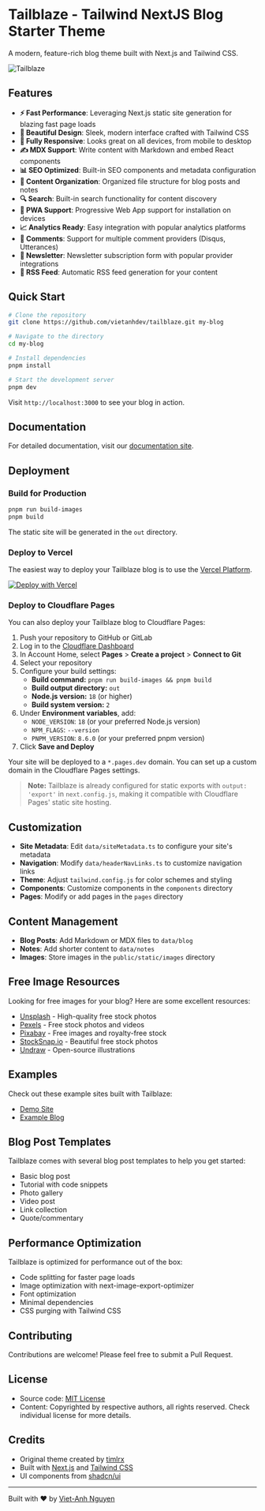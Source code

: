 # Tailblaze - Tailwind NextJS Blog Starter Theme

A modern, feature-rich blog theme built with Next.js and Tailwind CSS.

![Tailblaze](https://placeholder-image-for-tailblaze.com/banner.jpg)

## Features

- **⚡️ Fast Performance**: Leveraging Next.js static site generation for blazing fast page loads
- **🎨 Beautiful Design**: Sleek, modern interface crafted with Tailwind CSS
- **📱 Fully Responsive**: Looks great on all devices, from mobile to desktop
- **✍️ MDX Support**: Write content with Markdown and embed React components
- **📊 SEO Optimized**: Built-in SEO components and metadata configuration
- **📂 Content Organization**: Organized file structure for blog posts and notes
- **🔍 Search**: Built-in search functionality for content discovery
- **📱 PWA Support**: Progressive Web App support for installation on devices
- **📈 Analytics Ready**: Easy integration with popular analytics platforms
- **💬 Comments**: Support for multiple comment providers (Disqus, Utterances)
- **📧 Newsletter**: Newsletter subscription form with popular provider integrations
- **🔄 RSS Feed**: Automatic RSS feed generation for your content

## Quick Start

```bash
# Clone the repository
git clone https://github.com/vietanhdev/tailblaze.git my-blog

# Navigate to the directory
cd my-blog

# Install dependencies
pnpm install

# Start the development server
pnpm dev
```

Visit `http://localhost:3000` to see your blog in action.

## Documentation

For detailed documentation, visit our [documentation site](https://github.com/yourusername/tailblaze/wiki).

## Deployment

### Build for Production

```bash
pnpm run build-images
pnpm build
```

The static site will be generated in the `out` directory.

### Deploy to Vercel

The easiest way to deploy your Tailblaze blog is to use the [Vercel Platform](https://vercel.com).

[![Deploy with Vercel](https://vercel.com/button)](https://vercel.com/new/clone?repository-url=https%3A%2F%2Fgithub.com%2Fyourusername%2Ftailblaze)

### Deploy to Cloudflare Pages

You can also deploy your Tailblaze blog to Cloudflare Pages:

1. Push your repository to GitHub or GitLab
2. Log in to the [Cloudflare Dashboard](https://dash.cloudflare.com/)
3. In Account Home, select **Pages** > **Create a project** > **Connect to Git**
4. Select your repository
5. Configure your build settings:
   - **Build command:** `pnpm run build-images && pnpm build`
   - **Build output directory:** `out`
   - **Node.js version:** `18` (or higher)
   - **Build system version:** `2`
6. Under **Environment variables**, add:
   - `NODE_VERSION`: `18` (or your preferred Node.js version)
   - `NPM_FLAGS`: `--version`
   - `PNPM_VERSION`: `8.6.0` (or your preferred pnpm version)
7. Click **Save and Deploy**

Your site will be deployed to a `*.pages.dev` domain. You can set up a custom domain in the Cloudflare Pages settings.

> **Note:** Tailblaze is already configured for static exports with `output: 'export'` in `next.config.js`, making it compatible with Cloudflare Pages' static site hosting.

## Customization

- **Site Metadata**: Edit `data/siteMetadata.ts` to configure your site's metadata
- **Navigation**: Modify `data/headerNavLinks.ts` to customize navigation links
- **Theme**: Adjust `tailwind.config.js` for color schemes and styling
- **Components**: Customize components in the `components` directory
- **Pages**: Modify or add pages in the `pages` directory

## Content Management

- **Blog Posts**: Add Markdown or MDX files to `data/blog`
- **Notes**: Add shorter content to `data/notes`
- **Images**: Store images in the `public/static/images` directory

## Free Image Resources

Looking for free images for your blog? Here are some excellent resources:

- [Unsplash](https://unsplash.com) - High-quality free stock photos
- [Pexels](https://pexels.com) - Free stock photos and videos
- [Pixabay](https://pixabay.com) - Free images and royalty-free stock
- [StockSnap.io](https://stocksnap.io) - Beautiful free stock photos
- [Undraw](https://undraw.co) - Open-source illustrations

## Examples

Check out these example sites built with Tailblaze:

- [Demo Site](https://tailblaze-demo.vercel.app)
- [Example Blog](https://example-blog.com)

## Blog Post Templates

Tailblaze comes with several blog post templates to help you get started:

- Basic blog post
- Tutorial with code snippets
- Photo gallery
- Video post
- Link collection
- Quote/commentary

## Performance Optimization

Tailblaze is optimized for performance out of the box:

- Code splitting for faster page loads
- Image optimization with next-image-export-optimizer
- Font optimization
- Minimal dependencies
- CSS purging with Tailwind CSS

## Contributing

Contributions are welcome! Please feel free to submit a Pull Request.

## License

- Source code: [MIT License](LICENSE)
- Content: Copyrighted by respective authors, all rights reserved. Check individual license for more details.

## Credits

- Original theme created by [timlrx](https://github.com/timlrx/tailwind-nextjs-starter-blog)
- Built with [Next.js](https://nextjs.org/) and [Tailwind CSS](https://tailwindcss.com/)
- UI components from [shadcn/ui](https://ui.shadcn.com/)

---

Built with ❤️ by [Viet-Anh Nguyen](https://github.com/vietanhdev)

